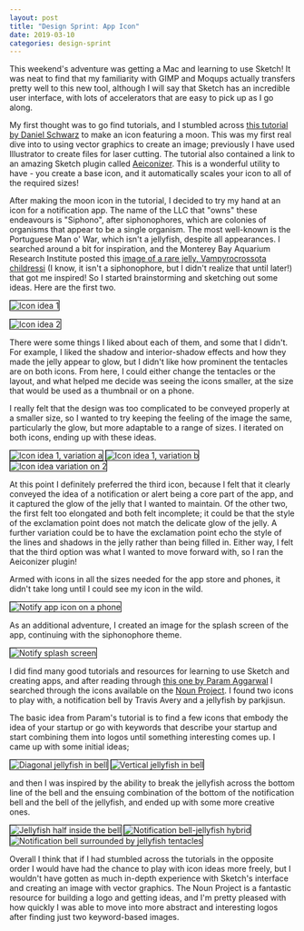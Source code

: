```yaml
---
layout: post
title: "Design Sprint: App Icon"
date: 2019-03-10
categories: design-sprint
---
```

This weekend's adventure was getting a Mac and learning to use Sketch! It was neat to find that my familiarity with GIMP and Moqups actually transfers pretty well to this new tool, although I will say that Sketch has an incredible user interface, with lots of accelerators that are easy to pick up as I go along.

My first thought was to go find tutorials, and I stumbled across [this tutorial by Daniel Schwarz](https://designmodo.com/icon-design-sketch/?u=2022) to make an icon featuring a moon. This was my first real dive into to using vector graphics to create an image; previously I have used Illustrator to create files for laser cutting. The tutorial also contained a link to an amazing Sketch plugin called [Aeiconizer](https://github.com/tadija/AEIconizer). This is a wonderful utility to have - you create a base icon, and it automatically scales your icon to all of the required sizes!

After making the moon icon in the tutorial, I decided to try my hand at an icon for a notification app. The name
of the LLC that "owns" these endeavours is "Siphono", after siphonophores, which are colonies of organisms
that appear to be a single organism. The most well-known is the Portuguese Man o' War, which isn't a jellyfish, despite all appearances. I searched around a bit for inspiration, and the Monterey Bay Aquarium Research Institute posted this [image of a rare jelly, Vampyrocrossota childressi](https://www.instagram.com/p/BoAJCIhFgmF/) (I know, it isn't a siphonophore, but I didn't realize that until later!) that got me inspired! So I started brainstorming and sketching out some ideas. Here are the first two.

<img src="/images/sprints/notify/icon-1.svg"
     alt="Icon idea 1"
     style="max-width:90%;height:auto;border:1px solid black;" />

<img src="/images/sprints/notify/icon-2.svg"
    alt="Icon idea 2"
    style="max-width:90%;height:auto;border:1px solid black;" />

There were some things I liked about each of them, and some that I didn't. For example, I liked the shadow and interior-shadow effects and how they made the jelly appear to glow, but I didn't like how prominent the tentacles are on both icons. From here, I could either change the tentacles or the layout, and what helped me decide was seeing the icons smaller, at the size that would be used as a thumbnail or on a phone.

I really felt that the design was too complicated to be conveyed properly at a smaller size, so I wanted to try keeping the feeling of the image the same, particularly the glow, but more adaptable to a range of sizes. I iterated on both icons, ending up with these ideas.

<img src="/images/sprints/notify/icon-1a.svg"
     alt="Icon idea 1, variation a"
     style="max-width:90%;height:auto;border:1px solid black;" />
<img src="/images/sprints/notify/icon-1b.svg"
    alt="Icon idea 1, variation b"
    style="max-width:90%;height:auto;border:1px solid black;" />
<img src="/images/sprints//notify/icon-2a.svg"
    alt="Icon idea variation on 2"
    style="max-width:90%;height:auto;border:1px solid black;" />

  At this point I definitely preferred the third icon, because I felt that it clearly conveyed the idea of a notification or alert being a core part of the app, and it captured the glow of the jelly that I wanted to maintain. Of the other two, the first felt too elongated and both felt incomplete; it could be that the style of the exclamation point does not match the delicate glow of the jelly. A further variation could be to have the exclamation point echo the style of the lines and shadows in the jelly rather than being filled in. Either way, I felt that the third option was what I wanted to move forward with, so I ran the Aeiconizer plugin!

  Armed with icons in all the sizes needed for the app store and phones, it didn't take long until I could see my icon in the wild.

  <img src="/images/sprints/notify/notify-app.png"
       alt="Notify app icon on a phone"
       style="max-width:50%;height:auto;border:1px solid black;" />

  As an additional adventure, I created an image for the splash screen of the app, continuing with the siphonophore theme.

  <img src="/images/sprints/notify/Splash.svg"
       alt="Notify splash screen"
       style="max-width:50%;height:auto;border:1px solid black;" />

I did find many good tutorials and resources for learning to use Sketch and creating apps, and after reading through [this one by Param Aggarwal](https://medium.com/sketch-app-sources/tutorial-make-an-awesome-logo-for-your-startup-with-sketch-6a7a9187023c) I searched through the icons available on the [Noun Project](https://thenounproject.com/). I found two icons to play with, a notification bell by Travis Avery and a jellyfish by parkjisun.

The basic idea from Param's tutorial is to find a few icons that embody the idea of your startup or go with keywords that describe your startup and start combining them into logos until something interesting comes up. I came up with some initial ideas;

<img src="/images/sprints/notify/diagonal.png"
     alt="Diagonal jellyfish in bell"
     style="max-width:90%;height:auto;border:1px solid black;" />
<img src="/images/sprints/notify/vertical.png"
    alt="Vertical jellyfish in bell"
    style="max-width:90%;height:auto;border:1px solid black;" />

  and then I was inspired by the ability to break the jellyfish across the bottom line of the bell and the ensuing combination of the bottom of the notification bell and the bell of the jellyfish, and ended up with some more creative ones.

  <img src="/images/sprints/notify/in-out.png"
       alt="Jellyfish half inside the bell"
       style="max-width:90%;height:auto;border:1px solid black;" />
  <img src="/images/sprints/notify/Notification-Jelly.svg"
      alt="Notification bell-jellyfish hybrid"
      style="max-width:90%;height:auto;border:1px solid black;" />
  <img src="/images/sprints/notify/Tentacles.svg"
      alt="Notification bell surrounded by jellyfish tentacles"
      style="max-width:90%;height:auto;border:1px solid black;" />

Overall I think that if I had stumbled across the tutorials in the opposite order I would have had the chance to play with icon ideas more freely, but I wouldn't have gotten as much in-depth experience with Sketch's interface and creating an image with vector graphics. The Noun Project is a fantastic resource for building a logo and getting ideas, and I'm pretty pleased with how quickly I was able to move into more abstract and interesting logos after finding just two keyword-based images.
